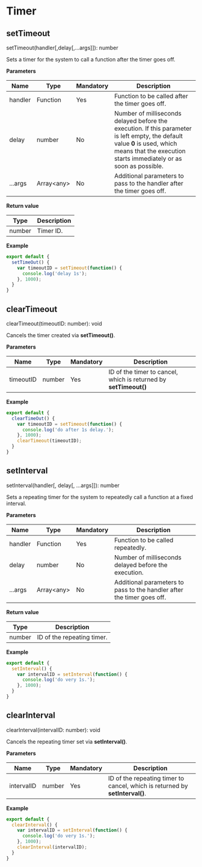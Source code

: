 # Timer


## setTimeout

setTimeout(handler[,delay[,…args]]): number

Sets a timer for the system to call a function after the timer goes off.

**Parameters**

| Name| Type| Mandatory| Description|
| -------- | -------- | -------- | -------- |
| handler | Function | Yes| Function to be called after the timer goes off.|
| delay | number | No| Number of milliseconds delayed before the execution. If this parameter is left empty, the default value **0** is used, which means that the execution starts immediately or as soon as possible.|
| ...args | Array&lt;any&gt; | No| Additional parameters to pass to the handler after the timer goes off.|

**Return value**

| Type| Description|
| -------- | -------- |
| number | Timer ID.|

**Example**

```js
export default {    
  setTimeOut() {        
    var timeoutID = setTimeout(function() {            
      console.log('delay 1s');
    }, 1000);    
  }
}
```


## clearTimeout

clearTimeout(timeoutID: number): void

Cancels the timer created via **setTimeout()**.

**Parameters**

| Name| Type| Mandatory| Description|
| -------- | -------- | -------- | -------- |
| timeoutID | number | Yes| ID of the timer to cancel, which is returned by **setTimeout()**|

**Example**

```js
export default {    
  clearTimeOut() {        
    var timeoutID = setTimeout(function() {            
      console.log('do after 1s delay.');        
    }, 1000);        
    clearTimeout(timeoutID);    
  }
}
```


## setInterval

setInterval(handler[, delay[, ...args]]): number

Sets a repeating timer for the system to repeatedly call a function at a fixed interval.

**Parameters**

| Name| Type| Mandatory| Description|
| -------- | -------- | -------- | -------- |
| handler | Function | Yes| Function to be called repeatedly.|
| delay | number | No| Number of milliseconds delayed before the execution.|
| ...args | Array&lt;any&gt; | No| Additional parameters to pass to the handler after the timer goes off.|

**Return value**

| Type| Description|
| -------- | -------- |
| number | ID of the repeating timer.|

**Example**

```js
export default {    
  setInterval() {        
    var intervalID = setInterval(function() {            
      console.log('do very 1s.');        
    }, 1000);    
  }
}
```


## clearInterval

clearInterval(intervalID: number): void

Cancels the repeating timer set via **setInterval()**.

**Parameters**

| Name| Type| Mandatory| Description|
| -------- | -------- | -------- | -------- |
| intervalID | number | Yes| ID of the repeating timer to cancel, which is returned by **setInterval()**.|

**Example**

```js
export default {    
  clearInterval() {        
    var intervalID = setInterval(function() {
      console.log('do very 1s.');
    }, 1000);
    clearInterval(intervalID);
  }
}
```